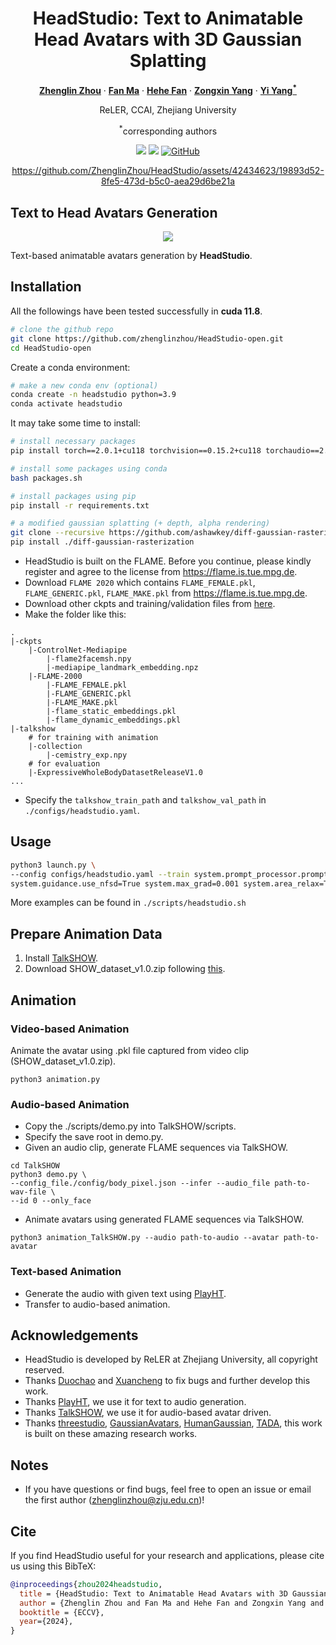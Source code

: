 <div align="center">
<h1>HeadStudio: Text to Animatable Head Avatars with 3D Gaussian Splatting</h1>

[**Zhenglin Zhou**](https://scholar.google.com/citations?user=6v7tOfEAAAAJ) · [**Fan Ma**](https://flowerfan.site/) · [**Hehe Fan**](https://hehefan.github.io/) · [**Zongxin Yang**](https://z-x-yang.github.io/) · [**Yi Yang<sup>*</sup>**](https://scholar.google.com/citations?user=RMSuNFwAAAAJ)

ReLER, CCAI, Zhejiang University 

<sup>*</sup>corresponding authors

<a href='https://zhenglinzhou.github.io/HeadStudio-ProjectPage/'><img src='https://img.shields.io/badge/Project-Page-green'></a>
<a href='https://www.ecva.net/papers/eccv_2024/papers_ECCV/papers/04681.pdf'><img src='https://img.shields.io/badge/Technique-Report-red'></a>
[![GitHub](https://img.shields.io/github/stars/ZhenglinZhou/HeadStudio?style=social)](https://github.com/ZhenglinZhou/HeadStudio/)

https://github.com/ZhenglinZhou/HeadStudio/assets/42434623/19893d52-8fe5-473d-b5c0-aea29d6be21a

</div>

## Text to Head Avatars Generation

<p align="center">
<img src="./assets/teaser.png">
</p>

Text-based animatable avatars generation by **HeadStudio**.

## Installation
All the followings have been tested successfully in **cuda 11.8**.
```bash
# clone the github repo
git clone https://github.com/zhenglinzhou/HeadStudio-open.git
cd HeadStudio-open
```

Create a conda environment:
```bash
# make a new conda env (optional)
conda create -n headstudio python=3.9
conda activate headstudio
```

It may take some time to install:
```bash
# install necessary packages
pip install torch==2.0.1+cu118 torchvision==0.15.2+cu118 torchaudio==2.0.2 --index-url https://download.pytorch.org/whl/cu118

# install some packages using conda
bash packages.sh

# install packages using pip
pip install -r requirements.txt

# a modified gaussian splatting (+ depth, alpha rendering)
git clone --recursive https://github.com/ashawkey/diff-gaussian-rasterization
pip install ./diff-gaussian-rasterization
```

* HeadStudio is built on the FLAME. Before you continue, please kindly register and agree to the license from https://flame.is.tue.mpg.de.
* Download `FLAME 2020` which contains `FLAME_FEMALE.pkl`, `FLAME_GENERIC.pkl`, `FLAME_MAKE.pkl` from https://flame.is.tue.mpg.de.
* Download other ckpts and training/validation files from [here](https://pan.baidu.com/s/1BdFmOMNT4gWhqUKFuZWx9A?pwd=pkwj).
* Make the folder like this:
```
.
|-ckpts
    |-ControlNet-Mediapipe
        |-flame2facemsh.npy
        |-mediapipe_landmark_embedding.npz
    |-FLAME-2000
        |-FLAME_FEMALE.pkl
        |-FLAME_GENERIC.pkl
        |-FLAME_MAKE.pkl
        |-flame_static_embeddings.pkl
        |-flame_dynamic_embeddings.pkl
|-talkshow
    # for training with animation
    |-collection
        |-cemistry_exp.npy
    # for evaluation
    |-ExpressiveWholeBodyDatasetReleaseV1.0
...
```
* Specify the `talkshow_train_path` and `talkshow_val_path` in `./configs/headstudio.yaml`.

## Usage

```bash
python3 launch.py \
--config configs/headstudio.yaml --train system.prompt_processor.prompt='a DSLR portrait of Joker in DC, masterpiece, Studio Quality, 8k, ultra-HD, next generation' \
system.guidance.use_nfsd=True system.max_grad=0.001 system.area_relax=True
```

More examples can be found in `./scripts/headstudio.sh`


## Prepare Animation Data
1. Install [TalkSHOW](https://github.com/yhw-yhw/TalkSHOW).
2. Download SHOW_dataset_v1.0.zip following [this](https://github.com/yhw-yhw/TalkSHOW?tab=readme-ov-file#2-get-data).


## Animation
### Video-based Animation
Animate the avatar using .pkl file captured from video clip (SHOW_dataset_v1.0.zip).
```shell
python3 animation.py
```
### Audio-based Animation
* Copy the ./scripts/demo.py into TalkSHOW/scripts. 
* Specify the save root in demo.py.
* Given an audio clip, generate FLAME sequences via TalkSHOW.
```shell
cd TalkSHOW
python3 demo.py \
--config_file./config/body_pixel.json --infer --audio_file path-to-wav-file \
--id 0 --only_face
```

* Animate avatars using generated FLAME sequences via TalkSHOW.
```shell
python3 animation_TalkSHOW.py --audio path-to-audio --avatar path-to-avatar
```

### Text-based Animation
* Generate the audio with given text using [PlayHT](https://play.ht/). 
* Transfer to audio-based animation.

## Acknowledgements
- HeadStudio is developed by ReLER at Zhejiang University, all copyright reserved.
- Thanks [Duochao](https://github.com/dc-walker) and [Xuancheng](https://github.com/Maplefaith) to fix bugs and further develop this work.
- Thanks [PlayHT](https://play.ht/), we use it for text to audio generation.
- Thanks [TalkSHOW](https://arxiv.org/pdf/2212.04420.pdf), we use it for audio-based avatar driven.
- Thanks [threestudio](https://github.com/threestudio-project/threestudio), [GaussianAvatars](https://github.com/ShenhanQian/GaussianAvatars/tree/main), [HumanGaussian](https://github.com/alvinliu0/HumanGaussian), [TADA](https://github.com/TingtingLiao/TADA), this work is built on these amazing research works.

## Notes
* If you have questions or find bugs, feel free to open an issue or email the first author (zhenglinzhou@zju.edu.cn)!

## Cite
If you find HeadStudio useful for your research and applications, please cite us using this BibTeX:

```bibtex
@inproceedings{zhou2024headstudio,
  title = {HeadStudio: Text to Animatable Head Avatars with 3D Gaussian Splatting},
  author = {Zhenglin Zhou and Fan Ma and Hehe Fan and Zongxin Yang and Yi Yang},
  booktitle = {ECCV},
  year={2024},
}
```